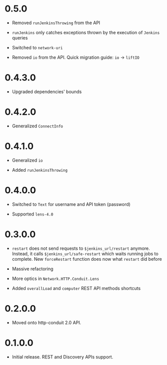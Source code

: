 0.5.0
=====

  * Removed `runJenkinsThrowing` from the API

  * `runJenkins` only catches exceptions thrown by the execution of `Jenkins` queries

  * Switched to `network-uri`

  * Removed `io` from the API. Quick migration guide: `io` -> `liftIO`

0.4.3.0
=======

  * Upgraded dependencies' bounds

0.4.2.0
=======

  * Generalized `ConnectInfo`

0.4.1.0
=======

  * Generalized `io`

  * Added `runJenkinsThrowing`

0.4.0.0
=======

  * Switched to `Text` for username and API token (password)

  * Supported `lens-4.0`

0.3.0.0
=======

  * `restart` does not send requests to `$jenkins_url/restart` anymore. Instead, it calls
  `$jenkins_url/safe-restart` which waits running jobs to complete. New `forceRestart` function
  does now what `restart` did before

  * Massive refactoring

  * More optics in `Network.HTTP.Conduit.Lens`

  * Added `overallLoad` and `computer` REST API methods shortcuts

0.2.0.0
=======

  * Moved onto http-conduit 2.0 API.

0.1.0.0
=======

  * Initial release. REST and Discovery APIs support.
